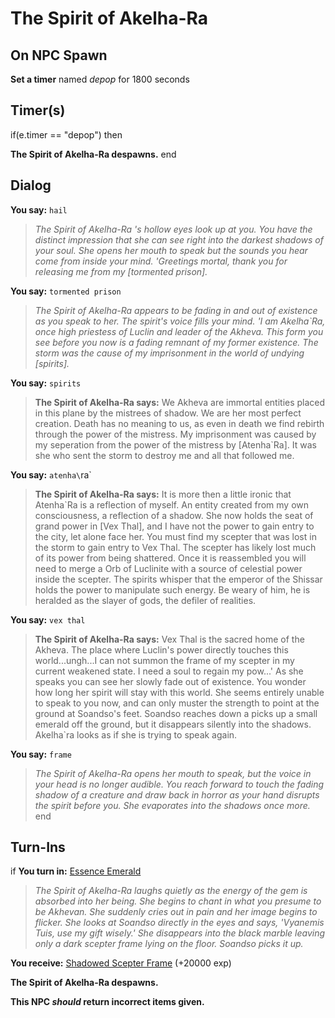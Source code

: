 # The Spirit of Akelha-Ra
## On NPC Spawn

**Set a timer** named *depop* for 1800 seconds
## Timer(s)

if(e.timer == "depop") then


**The Spirit of Akelha-Ra despawns.**
end

## Dialog

**You say:** `hail`



>*The Spirit of Akelha-Ra 's hollow eyes look up at you. You have the distinct impression that she can see right into the darkest shadows of your soul. She opens her mouth to speak but the sounds you hear come from inside your mind. 'Greetings mortal, thank you for releasing me from my [tormented prison].*

**You say:** `tormented prison`



>*The Spirit of Akelha-Ra  appears to be fading in and out of existence as you speak to her. The spirit's voice fills your mind. 'I am Akelha\`Ra, once high priestess of Luclin and leader of the Akheva. This form you see before you now is a fading remnant of my former existence. The storm was the cause of my imprisonment in the world of undying [spirits].*

**You say:** `spirits`



>**The Spirit of Akelha-Ra says:** We Akheva are immortal entities placed in this plane by the mistrees of shadow. We are her most perfect creation. Death has no meaning to us, as even in death we find rebirth through the power of the mistress. My imprisonment was caused by my seperation from the power of the mistress by [Atenha\`Ra]. It was she who sent the storm to destroy me and all that followed me.

**You say:** `atenha\`ra`



>**The Spirit of Akelha-Ra says:** It is more then a little ironic that Atenha\`Ra is a reflection of myself. An entity created from my own consciousness, a reflection of a shadow. She now holds the seat of grand power in [Vex Thal], and I have not the power to gain entry to the city, let alone face her. You must find my scepter that was lost in the storm to gain entry to Vex Thal. The scepter has likely lost much of its power from being shattered. Once it is reassembled you will need to merge a Orb of Luclinite with a source of celestial power inside the scepter. The spirits whisper that the emperor of the Shissar holds the power to manipulate such energy. Be weary of him, he is heralded as the slayer of gods, the defiler of realities.

**You say:** `vex thal`



>**The Spirit of Akelha-Ra says:** Vex Thal is the sacred home of the Akheva. The place where Luclin's power directly touches this world...ungh...I can not summon the frame of my scepter in my current weakened state. I need a soul to regain my pow...' As she speaks you can see her slowly fade out of existence. You wonder how long her spirit will stay with this world. She seems entirely unable to speak to you now, and can only muster the strength to point at the ground at Soandso's feet. Soandso reaches down a picks up a small emerald off the ground, but it disappears silently into the shadows. Akelha\`ra looks as if she is trying to speak again.

**You say:** `frame`



>*The Spirit of Akelha-Ra  opens her mouth to speak, but the voice in your head is no longer audible. You reach forward to touch the fading shadow of a creature and draw back in horror as your hand disrupts the spirit before you. She evaporates into the shadows once more.*
end

## Turn-Ins



if **You turn in:** [Essence Emerald](/item/9963)


>*The Spirit of Akelha-Ra  laughs quietly as the energy of the gem is absorbed into her being. She begins to chant in what you presume to be Akhevan. She suddenly cries out in pain and her image begins to flicker. She looks at Soandso directly in the eyes and says, 'Vyanemis Tuis, use my gift wisely.' She disappears into the black marble leaving only a dark scepter frame lying on the floor. Soandso picks it up.*


 **You receive:**  [Shadowed Scepter Frame](/item/17323) (+20000 exp)


**The Spirit of Akelha-Ra despawns.**

**This NPC *should* return incorrect items given.**
